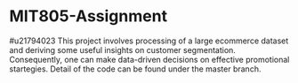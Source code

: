 # MIT805-Assignment
#u21794023
This project involves processing of a large ecommerce dataset and deriving some useful insights
on customer segmentation. Consequently, one can make data-driven decisions on effective promotional startegies.
Detail of the code can be found under the master branch.
